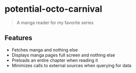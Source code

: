 # potential-octo-carnival
> A manga reader for my favorite series

## Features

- Fetches manga and nothing else
- Displays manga pages full screen and nothing else
- Preloads an entire chapter when reading it
- Minimizes calls to external sources when querying for data
